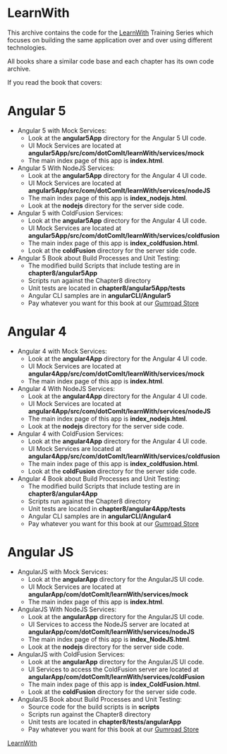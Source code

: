 # LearnWith

This archive contains the code for the [LearnWith](http://www.learn-with.com) Training Series which focuses on building 
the same application over and over using different technologies.  

All books share a similar code base and each chapter has its own code archive.

If you read the book that covers:

# Angular 5

* Angular 5 with Mock Services: 
    * Look at the **angular5App** directory for the Angular 5 UI code.
    * UI Mock Services are located at **angular5App/src/com/dotComIt/learnWith/services/mock**
    * The main index page of this app is **index.html**.
* Angular 5 With NodeJS Services: 
    * Look at the **angular5App** directory for the Angular 4 UI code.
    * UI Mock Services are located at **angular5App/src/com/dotComIt/learnWith/services/nodeJS**
    * The main index page of this app is **index_nodejs.html**.
    * Look at the **nodejs** directory for the server side code.
* Angular 5 with ColdFusion Services: 
    * Look at the **angular5App** directory for the Angular 4 UI code.
    * UI Mock Services are located at **angular5App/src/com/dotComIt/learnWith/services/coldfusion**
    * The main index page of this app is **index_coldfusion.html**.
    * Look at the **coldFusion** directory for the server side code.
* Angular 5 Book about Build Processes and Unit Testing:
   * The modified build Scripts that include testing are in **chapter8/angular5App**
   * Scripts run against the Chapter8 directory
   * Unit tests are located in **chapter8/angular5App/tests**
   * Angular CLI samples are in **angularCLI/Angular5**
   * Pay whatever you want for this book at our [Gumroad Store](https://gumroad.com/l/LearnWithA5CA)

# Angular 4

* Angular 4 with Mock Services: 
    * Look at the **angular4App** directory for the Angular 4 UI code.
    * UI Mock Services are located at **angular4App/src/com/dotComIt/learnWith/services/mock**
    * The main index page of this app is **index.html**.
* Angular 4 With NodeJS Services: 
    * Look at the **angular4App** directory for the Angular 4 UI code.
    * UI Mock Services are located at **angular4App/src/com/dotComIt/learnWith/services/nodeJS**
    * The main index page of this app is **index_nodejs.html**.
    * Look at the **nodejs** directory for the server side code.
* Angular 4 with ColdFusion Services: 
    * Look at the **angular4App** directory for the Angular 4 UI code.
    * UI Mock Services are located at **angular4App/src/com/dotComIt/learnWith/services/coldfusion**
    * The main index page of this app is **index_coldfusion.html**.
    * Look at the **coldFusion** directory for the server side code.
* Angular 4 Book about Build Processes and Unit Testing:
   * The modified build Scripts that include testing are in **chapter8/angular4App**
   * Scripts run against the Chapter8 directory
   * Unit tests are located in **chapter8/angular4App/tests**
   * Angular CLI samples are in **angularCLI/Angular4**
   * Pay whatever you want for this book at our [Gumroad Store](https://gumroad.com/l/LearnWithA4CA)

# Angular JS

* AngularJS with Mock Services: 
    * Look at the **angularApp** directory for the AngularJS UI code.
    * UI Mock Services are located at **angularApp/com/dotComIt/learnWith/services/mock**
    * The main index page of this app is **index.html**.
* AngularJS With NodeJS Services: 
    * Look at the **angularApp** directory for the AngularJS UI code.
    * UI Services to access the NodeJS server are located at **angularApp/com/dotComIt/learnWith/services/nodeJS**
    * The main index page of this app is **index_NodeJS.html**.
    * Look at the **nodejs** directory for the server side code.
* AngularJS with ColdFusion Services: 
    * Look at the **angularApp** directory for the AngularJS UI code.
    * UI Services to access the ColdFusion server are located at **angularApp/com/dotComIt/learnWith/services/coldFusion**
    * The main index page of this app is **index_ColdFusion.html**.
    * Look at the **coldFusion** directory for the server side code.
* AngularJS Book about Build Processes and Unit Testing:
   * Source code for the build scripts is in **scripts**
   * Scripts run against the Chapter8 directory
   * Unit tests are located in **chapter8/tests/angularApp**
   * Pay whatever you want for this book at our [Gumroad Store](https://gumroad.com/l/LearnWithACA)


[LearnWith](http://www.learn-with.com)
